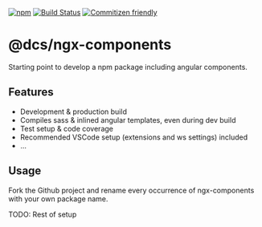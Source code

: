 [![npm](https://img.shields.io/npm/v/@dcs/ngx-components.svg)](https://www.npmjs.com/package/@dcs/ngx-components)
[![Build Status](https://travis-ci.org/dcsfuerth/ngx-components.svg?branch=master)](https://travis-ci.org/dcsfuerth/ngx-components)
[![Commitizen friendly](https://img.shields.io/badge/commitizen-friendly-brightgreen.svg)](http://commitizen.github.io/cz-cli/)

# @dcs/ngx-components

Starting point to develop a npm package including angular components.

## Features

* Development & production build
* Compiles sass & inlined angular templates, even during dev build
* Test setup & code coverage
* Recommended VSCode setup (extensions and ws settings) included
* ...

## Usage

Fork the Github project and rename every occurrence of ngx-components with your own package name.

TODO: Rest of setup
